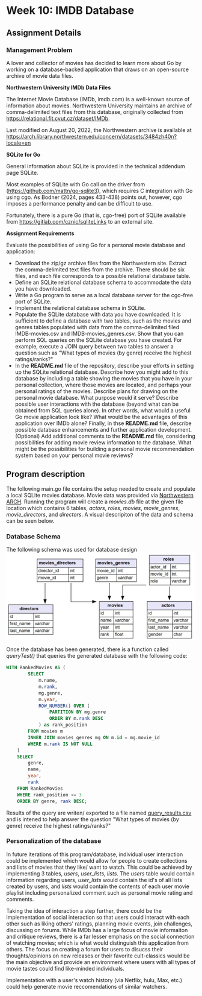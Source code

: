 # Week 10: IMDB Database
 
## Assignment Details
### Management Problem

A lover and collector of movies has decided to learn more about Go by working on a database-backed application that draws on an open-source archive of movie data files.

**Northwestern University IMDb Data Files**

The Internet Movie Database (IMDb, imdb.com) is a well-known source of information about movies. Northwestern University maintains an archive of comma-delimited text files from this database, originally collected from https://relational.fit.cvut.cz/dataset/IMDb.

Last modified on August 20, 2022, the Northwestern archive is available at https://arch.library.northwestern.edu/concern/datasets/3484zh40n?locale=en

**SQLite for Go**

General information about SQLite is provided in the technical addendum page SQLite.

Most examples of SQLite with Go call on the driver from (https://github.com/mattn/go-sqlite3), which requires C integration with Go using cgo. As Bodner (2024, pages 433-438) points out, however, cgo imposes a performance penalty and can be difficult to use.  

Fortunately, there is a pure Go (that is, cgo-free) port of SQLite available from https://gitlab.com/cznic/sqliteLinks to an external site.

**Assignment Requirements**

Evaluate the possibilities of using Go for a personal movie database and application: 

* Download the zip/gz archive files from the Northwestern site. Extract the comma-delimited text files from the archive. There should be six files, and each file corresponds to a possible relational database table.
* Define an SQLite relational database schema to accommodate the data you have downloaded.
* Write a Go program to serve as a local database server for the cgo-free port of SQLite. 
* Implement the relational database schema in SQLite.
* Populate the SQLite database with data you have downloaded. It is sufficient to define a database with two tables, such as the movies and genres tables populated with data from the comma-delimited filed IMDB-movies.csv and IMDB-movies_genres.csv.
Show that you can perform SQL queries on the SQLite database you have created. For example, execute a JOIN query between two tables to answer a question such as "What types of movies (by genre) receive the highest ratings/ranks?" 
* In the **README.md** file of the repository, describe your efforts in setting up the SQLite relational database. Describe how you might add to this database by including a table showing the movies that you have in your personal collection, where those movies are located, and perhaps your personal ratings of the movies. Describe plans for drawing on the personal movie database. What purpose would it serve? Describe possible user interactions with the database (beyond what can be obtained from SQL queries alone).  In other words, what would a useful Go movie application look like? What would be the advantages of this application over IMDb alone?
Finally, in thse **README.md** file, describe possible database enhancements and further application development. 
(Optional) Add additional comments to the **README.md** file, considering possibilities for adding movie review information to the database. What might be the possibilities for building a personal movie recommendation system based on your personal movie reviews?

## Program description
The following main.go file contains the setup needed to create and populate a local SQLite movies database. Movie data was provided via [Northwestern ARCH](https://arch.library.northwestern.edu/concern/datasets/3484zh40n?locale=en). Running the program will create a *movies.db* file at the given file location which contains 6 tables, *actors*, *roles*, *movies*, *movie_genres*, *movie_directors*, and *directors*. A visual descripiton of the data and schema can be seen below.
### Database Schema
The following schema was used for database design
![database schema](docs/schema.jpg)

Once the database has been generated, there is a function called *queryTest()* that queries the generated database with the following code:

```SQL
WITH RankedMovies AS (
        SELECT
            m.name,
            m.rank,
            mg.genre,
            m.year,
            ROW_NUMBER() OVER (
                PARTITION BY mg.genre 
                ORDER BY m.rank DESC
            ) as rank_position
        FROM movies m
        INNER JOIN movies_genres mg ON m.id = mg.movie_id
        WHERE m.rank IS NOT NULL
    )
    SELECT
        genre,
        name,
        year,
        rank
    FROM RankedMovies
    WHERE rank_position <= 3
    ORDER BY genre, rank DESC;
```

Results of the query are writen/ exported to a file named [query_results.csv](query_results.csv) and is intened to help answer the question "What types of movies (by genre) receive the highest ratings/ranks?"

### Personalization of the database

In future iterations of this program/database, individual user interaction could be implemented which would allow for people to create collections and lists of movies that they like/ want to watch. This could be achieved by implementing 3 tables, *users*, *user_lists*, *lists*.
The *users* table would contain information regarding users, *user_lists* would contain the id's of all lists created by users, and *lists* would contain the contents of each user movie playlist including personalized comment such as personal movie rating and comments.

Taking the idea of interaction a step further, there could be the implementation of social interaction so that users could interact with each other such as liking others' ratings, planning movie events, join challenges, discussing on forums. While IMDb has a large focus of movie informaiton and critique reviews, there is a far lesser emphasis on the social connection of watching movies; which is what would distinguish this application from others. The focus on creating a forum for users to disucss their thoughts/opinions on new releases or their favorite cult-classics would be the main objective and provide an environment where users with all types of movie tastes could find like-minded individuals.

Implementation with a user's watch history (via Netflix, hulu, Max, etc.) could help generate movie reccomendations of similar watchers.